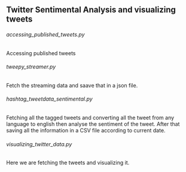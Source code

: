 ## Twitter Sentimental Analysis and visualizing tweets

###### accessing_published_tweets.py
Accessing published tweets

###### tweepy_streamer.py
Fetch the streaming data and saave that in a json file.

###### hashtag_tweetdata_sentimental.py
Fetching all the tagged tweets and converting all the tweet from any language
to english then analyse the sentiment of the tweet.
After that saving all the information in a CSV file according to current date.

###### visualizing_twitter_data.py
Here we are fetching the tweets and visualizing it.  